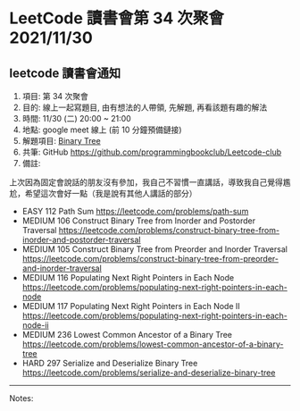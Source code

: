 # LeetCode 讀書會第 34 次聚會 2021/11/30

## leetcode 讀書會通知

1. 項目: 第 34 次聚會
2. 目的: 線上一起寫題目, 由有想法的人帶領, 先解題, 再看該題有趣的解法
3. 時間: 11/30 (二) 20:00 ~ 21:00
4. 地點: google meet 線上 (前 10 分鐘預備鏈接)
5. 解題項目:  [Binary Tree](https://leetcode.com/explore/learn/card/data-structure-tree/)
6. 共筆: GitHub https://github.com/programmingbookclub/Leetcode-club
7. 備註: 

上次因為固定會說話的朋友沒有參加，我自己不習慣一直講話，導致我自己覺得尷尬，希望這次會好一點（我是說有其他人講話的部分）


* 	EASY	112	Path Sum	https://leetcode.com/problems/path-sum
* 	MEDIUM	106	Construct Binary Tree from Inorder and Postorder Traversal	https://leetcode.com/problems/construct-binary-tree-from-inorder-and-postorder-traversal
* 	MEDIUM	105	Construct Binary Tree from Preorder and Inorder Traversal	https://leetcode.com/problems/construct-binary-tree-from-preorder-and-inorder-traversal
* 	MEDIUM	116	Populating Next Right Pointers in Each Node	https://leetcode.com/problems/populating-next-right-pointers-in-each-node
* 	MEDIUM	117	Populating Next Right Pointers in Each Node II	https://leetcode.com/problems/populating-next-right-pointers-in-each-node-ii
* 	MEDIUM	236	Lowest Common Ancestor of a Binary Tree	https://leetcode.com/problems/lowest-common-ancestor-of-a-binary-tree
* 	HARD	297	Serialize and Deserialize Binary Tree	https://leetcode.com/problems/serialize-and-deserialize-binary-tree

--- 
Notes:
